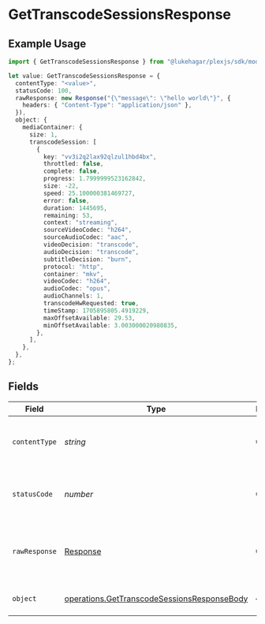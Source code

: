 # GetTranscodeSessionsResponse

## Example Usage

```typescript
import { GetTranscodeSessionsResponse } from "@lukehagar/plexjs/sdk/models/operations";

let value: GetTranscodeSessionsResponse = {
  contentType: "<value>",
  statusCode: 100,
  rawResponse: new Response("{\"message\": \"hello world\"}", {
    headers: { "Content-Type": "application/json" },
  }),
  object: {
    mediaContainer: {
      size: 1,
      transcodeSession: [
        {
          key: "vv3i2q2lax92qlzul1hbd4bx",
          throttled: false,
          complete: false,
          progress: 1.7999999523162842,
          size: -22,
          speed: 25.100000381469727,
          error: false,
          duration: 1445695,
          remaining: 53,
          context: "streaming",
          sourceVideoCodec: "h264",
          sourceAudioCodec: "aac",
          videoDecision: "transcode",
          audioDecision: "transcode",
          subtitleDecision: "burn",
          protocol: "http",
          container: "mkv",
          videoCodec: "h264",
          audioCodec: "opus",
          audioChannels: 1,
          transcodeHwRequested: true,
          timeStamp: 1705895805.4919229,
          maxOffsetAvailable: 29.53,
          minOffsetAvailable: 3.003000020980835,
        },
      ],
    },
  },
};
```

## Fields

| Field                                                                                                             | Type                                                                                                              | Required                                                                                                          | Description                                                                                                       |
| ----------------------------------------------------------------------------------------------------------------- | ----------------------------------------------------------------------------------------------------------------- | ----------------------------------------------------------------------------------------------------------------- | ----------------------------------------------------------------------------------------------------------------- |
| `contentType`                                                                                                     | *string*                                                                                                          | :heavy_check_mark:                                                                                                | HTTP response content type for this operation                                                                     |
| `statusCode`                                                                                                      | *number*                                                                                                          | :heavy_check_mark:                                                                                                | HTTP response status code for this operation                                                                      |
| `rawResponse`                                                                                                     | [Response](https://developer.mozilla.org/en-US/docs/Web/API/Response)                                             | :heavy_check_mark:                                                                                                | Raw HTTP response; suitable for custom response parsing                                                           |
| `object`                                                                                                          | [operations.GetTranscodeSessionsResponseBody](../../../sdk/models/operations/gettranscodesessionsresponsebody.md) | :heavy_minus_sign:                                                                                                | The Transcode Sessions                                                                                            |